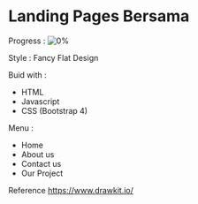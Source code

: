 # Landing Pages Bersama

Progress : ![0%](https://progress-bar.dev/0)

Style : Fancy Flat Design

Buid with :
- HTML
- Javascript
- CSS (Bootstrap 4)

Menu :
- Home
- About us
- Contact us
- Our Project

Reference
https://www.drawkit.io/
